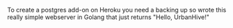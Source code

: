 To create a postgres add-on on Heroku you need a backing up so wrote this really simple webserver in Golang that just returns "Hello, UrbanHive!"
